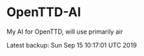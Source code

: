 # OpenTTD-AI
My AI for OpenTTD, will use primarily air

Latest backup: Sun Sep 15 10:17:01 UTC 2019
